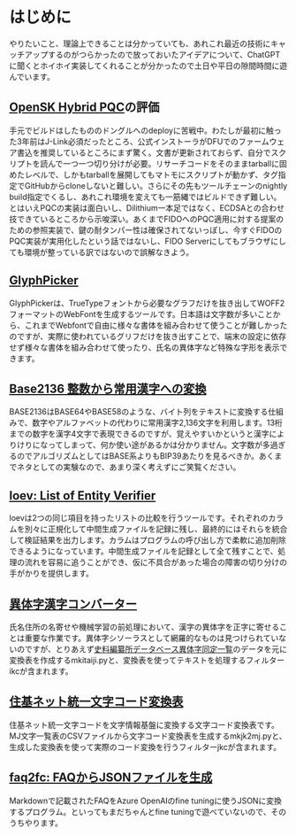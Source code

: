 # はじめに

やりたいこと、理論上できることは分かっていても、あれこれ最近の技術にキャッチアップするのがつらかったので放っておいたアイデアについて、ChatGPTに聞くとホイホイ実装してくれることが分かったので土日や平日の隙間時間に遊んでいます。

## [OpenSK Hybrid PQC](https://github.com/google/OpenSK/releases/tag/hybrid-pqc)の評価

手元でビルドはしたもののドングルへのdeployに苦戦中。わたしが最初に触った3年前はJ-Link必須だったところ、公式インストーラがDFUでのファームウェア書込を推奨しているところにまず驚く。文書が更新されておらず、自分でスクリプトを読んで一つ一つ切り分けが必要。リサーチコードをそのままtarballに固めたレベルで、しかもtarballを展開してもマトモにスクリプトが動かず、タグ指定でGitHubからcloneしないと難しい。さらにその先もツールチェーンのnightly build指定でくるし、あれこれ環境を変えても一筋縄ではビルドできず難しい。
とはいえPQCの実装は面白いし、Dilithium一本足ではなく、ECDSAとの合わせ技できているところから示唆深い。あくまでFIDOへのPQC適用に対する提案のための参照実装で、鍵の耐タンパー性は確保されてないっぽし、今すぐFIDOのPQC実装が実用化したという話ではないし、FIDO Serverにしてもブラウザにしても環境が整っている訳ではないので誤解なきよう。

## [GlyphPicker](https://masanork.github.io/GlyphPicker/)

GlyphPickerは、TrueTypeフォントから必要なグラフだけを抜き出してWOFF2フォーマットのWebFontを生成するツールです。日本語は文字数が多いことから、これまでWebfontで自由に様々な書体を組み合わせて使うことが難しかったのですが、実際に使われているグリフだけを抜き出すことで、端末の設定に依存せず様々な書体を組み合わせて使ったり、氏名の異体字など特殊な字形を表示できます。

## [Base2136 整数から常用漢字への変換](https://github.com/masanork/bs2136)

BASE2136はBASE64やBASE58のような、バイト列をテキストに変換する仕組みで、数字やアルファベットの代わりに常用漢字2,136文字を利用します。13桁までの数字を漢字4文字で表現できるのですが、覚えやすいかというと漢字によりけりになってしまって、何か使い途があるかは分かりません。文字数が多過ぎるのでアルゴリズムとしてはBASE系よりもBIP39あたりを見るべきか。あくまでネタとしての実験なので、あまり深く考えずにご笑覧ください。

## [loev: List of Entity Verifier](https://github.com/masanork/loev)

loevは2つの同じ項目を持ったリストの比較を行うツールです。それぞれのカラムを別々に正規化して中間生成ファイルを記録に残し、最終的にはそれらを統合して検証結果を出力します。カラムはプログラムの呼び出し方で柔軟に追加削除できるようになっています。中間生成ファイルを記録として全て残すことで、処理の流れを容易に追うことができ、仮に不具合があった場合の障害の切り分けの手がかりを提供します。

## [異体字漢字コンバーター](https://github.com/masanork/ikc)

氏名住所の名寄せや機械学習の前処理において、漢字の異体字を正字に寄せることは重要な作業です。異体字シソーラスとして網羅的なものは見つけられていないのですが、とりあえず[史料編纂所データベース異体字同定一覧](https://wwwap.hi.u-tokyo.ac.jp/ships/itaiji_list.jsp)のデータを元に変換表を作成するmkitaiji.pyと、変換表を使ってテキストを処理するフィルターikcが含まれます。

## [住基ネット統一文字コード変換表](https://github.com/masanork/jkc)

住基ネット統一文字コードを文字情報基盤に変換する文字コード変換表です。MJ文字一覧表のCSVファイルから文字コード変換表を生成するmkjk2mj.pyと、生成した変換表を使って実際のコード変換を行うフィルターjkcが含まれます。

## [faq2fc: FAQからJSONファイルを生成](https://github.com/masanork/faq2fc)

Markdownで記載されたFAQをAzure OpenAIのfine tuningに使うJSONに変換するプログラム。といってもまだちゃんとfine tuningで遊べていないので、そのうちやります。
